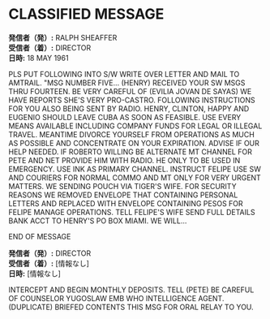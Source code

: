 # CLASSIFIED MESSAGE

**発信者（発）:** RALPH SHEAFFER  
**受信者（着）:** DIRECTOR  
**日時:** 18 MAY 1961

PLS PUT FOLLOWING INTO S/W WRITE OVER LETTER AND MAIL TO AMTRAIL. "MSG NUMBER FIVE... (HENRY) RECEIVED YOUR SW MSGS THRU FOURTEEN. BE VERY CAREFUL OF (EVILIA JOVAN DE SAYAS) WE HAVE REPORTS SHE'S VERY PRO-CASTRO. FOLLOWING INSTRUCTIONS FOR YOU ALSO BEING SENT BY RADIO. HENRY, CLINTON, HAPPY AND EUGENIO SHOULD LEAVE CUBA AS SOON AS FEASIBLE. USE EVERY MEANS AVAILABLE INCLUDING COMPANY FUNDS FOR LEGAL OR ILLEGAL TRAVEL. MEANTIME DIVORCE YOURSELF FROM OPERATIONS AS MUCH AS POSSIBLE AND CONCENTRATE ON YOUR EXPIRATION. ADVISE IF OUR HELP NEEDED. IF ROBERTO WILLING BE ALTERNATE MT CHANNEL FOR PETE AND NET PROVIDE HIM WITH RADIO. HE ONLY TO BE USED IN EMERGENCY. USE INK AS PRIMARY CHANNEL. INSTRUCT FELIPE USE SW AND COURIERS FOR NORMAL COMMO AND MT ONLY FOR VERY URGENT MATTERS. WE SENDING POUCH VIA TIGER'S WIFE. FOR SECURITY REASONS WE REMOVED ENVELOPE THAT CONTAINING PERSONAL LETTERS AND REPLACED WITH ENVELOPE CONTAINING PESOS FOR FELIPE MANAGE OPERATIONS. TELL FELIPE'S WIFE SEND FULL DETAILS BANK ACCT TO HENRY'S PO BOX MIAMI. WE WILL...

END OF MESSAGE

**発信者（発）:** DIRECTOR  
**受信者（着）:** [情報なし]  
**日時:** [情報なし]

INTERCEPT AND BEGIN MONTHLY DEPOSITS. TELL (PETE) BE CAREFUL OF COUNSELOR YUGOSLAW EMB WHO INTELLIGENCE AGENT. (DUPLICATE) BRIEFED CONTENTS THIS MSG FOR ORAL RELAY TO YOU.
